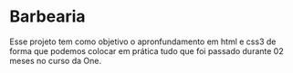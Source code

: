 # Barbearia

Esse projeto tem como objetivo o apronfundamento em html e css3 de forma que podemos colocar em prática tudo que foi passado durante 02 meses no curso da One.
